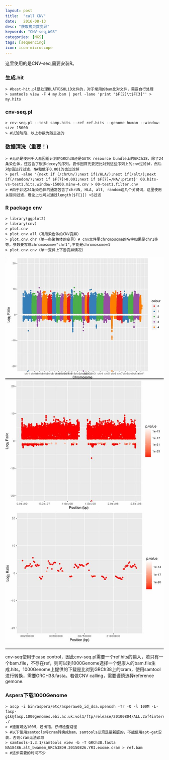 ```yaml
---
layout: post
title:  "call CNV"
date:   2016-08-13
desc: "获取拷贝数变异"
keywords: "CNV-seq,WGS"
categories: [NGS]
tags: [sequencing]
icon: icon-microscope
---
```


这里使用的是CNV-seq,需要安装R。

### 生成.hit

```
> #best-hit.pl是处理BLAT和SOLiD文件的，对于常用的bam比对文件，需要自行处理
> samtools view -F 4 my.bam | perl -lane 'print "$F[2]\t$F[3]"' > my.hits
```

### cnv-seq.pl

```
> cnv-seq.pl --test samp.hits --ref ref.hits --genome human --window-size 15000
> #试验阶段，以上参数为随意选的
```

### 数据清洗（重要！)

```
> #无论是使用千人基因组计划的GRCh38还是GATK resource bundle上的GRCh38，除了24条染色体，还包含了很多decoy的序列，要作图首先要把比对到这些序列上的cnv过滤掉，然后对p值进行过滤，NA和低于0.001的也过滤掉
> perl -alne '{next if (/chrUn/);next if(/HLA/);next if(/alt/);next if(/random/);next if $F[7]>0.001;next if $F[7]=/NA/;print}' 00.hits-vs-test1.hits.window-15000.minw-4.cnv > 00-test1.filter.cnv
> #由于非这24条染色体的通常包含了chrUN, HLA, alt, random这几个关键词，这里使用关键词过滤，理论上也可以通过length($F[1]) >5过滤
```

### R package cnv

```
> library(ggplot2)
> library(cnv)
> plot.cnv
> plot.cnv.all（所用染色体的CNV变异）
> plot.cnv.chr（单一条染色体的变异）# cnv文件里chromosome的名字如果是chr1等等，参数要写成chromosome="chr1",不能是chromosome=1
> plot.cnv.cnv（单一变异上下游变异情况）
```

![plot all](http://github.com/YiyS/YiyS.github.io/raw/master/_images/CNV3.JPG)
![plot chromosome](http://github.com/YiyS/YiyS.github.io/raw/master/_images/CNV4.JPG)
![plot cnv](http://github.com/YiyS/YiyS.github.io/raw/master/_images/CNV5.JPG)

--------------------------------------------------------------------------------

cnv-seq使用于case control，因此cnv-seq.pl需要一个ref.hits的输入，若只有一个bam.file，不存在ref，则可以到1000Genome选择一个健康人的bam.file生成.hits。1000Genome上提供的下载是比对到GRCh38上的cram，使用samtool进行转换，需要GRCH38.fasta。若做CNV calling，需要谨慎选择reference gemone.

### Aspera下载1000Genome

```
> ascp -i bin/aspera/etc/asperaweb_id_dsa.openssh -Tr -Q -l 100M -L- fasp-g1k@fasp.1000genomes.ebi.ac.uk:vol1/ftp/release/20100804/ALL.2of4intersection.20100804.genotypes.vcf.gz ./
> #速度可达100M，若出错，仔细检查路径
> #以下使用samtools将cram转换成bam，samtools必须是最新版的，不能使用apt-get安装，否则cram无法读取
> samtools-1.3.1/samtools view -b -T GRCh38.fasta NA18486.alt_bwamem_GRCh38DH.20150826.YRI.exome.cram > ref.bam
> #这步需要的时间不少
```
